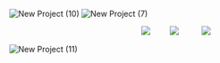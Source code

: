 ![New Project (10)](https://github.com/scenemo/scenemo/assets/132171598/ba7cde41-2dab-46ef-8f41-7b1aa8d61c70)
![New Project (7)](https://github.com/scenemo/scenemo/assets/132171598/564ab58d-4bee-474f-8968-52c1a84f62bb)



⠀⠀⠀⠀⠀⠀⠀⠀⠀⠀⠀⠀⠀⠀⠀⠀⠀⠀⠀⠀⠀⠀⠀[![](https://i.imgur.com/acAGn9b.png)](https://rentry.co/jeff)⠀⠀
⠀[![](https://i.imgur.com/PeCo3PB.png)](https://rentry.co/disordertown)⠀⠀⠀⠀[![](https://i.imgur.com/iyptQKE.png)](https://rentry.co/jeffreyhoard)



![New Project (11)](https://github.com/scenemo/scenemo/assets/132171598/3c4e99fd-0ef0-4968-aa6e-48bf7ad7dab6)



